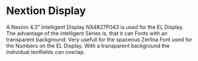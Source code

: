# Nextion Display

A Nexion 4.3" intelligent Display NX4827P043 is used for the EL Display.
The advantage of the intelligent Series is, that it can Fonts with an transparent background.
Very usefull for the spaceous Zerlina Font used for the Numbers on the EL Display. With a transparent background the individual textfields can overlap.
